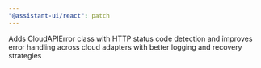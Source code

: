 ```yaml
---
"@assistant-ui/react": patch
---
```


Adds CloudAPIError class with HTTP status code detection and improves error handling across cloud adapters with better logging and recovery strategies
